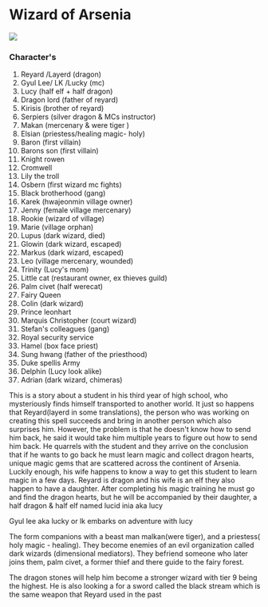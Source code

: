 # Wizard of Arsenia

![](https://manhwaz.com/app/manga/uploads/covers/38d956d641933089db86d5832e0673a2.jpg)


### Character's
 1. Reyard /Layerd (dragon)
 2. Gyul Lee/ LK /Lucky (mc)
 3. Lucy (half elf + half dragon)
 4. Dragon lord (father of reyard)
 5. Kirisis (brother of reyard)
 6. Serpiers (silver dragon & MCs instructor)
 7. Makan (mercenary & were tiger )
 8. Elsian (priestess/healing magic- holy)
 9. Baron (first villain)
 10. Barons son (first villain)
 11. Knight rowen
 12. Cromwell
 13. Lily the troll
 14. Osbern (first wizard mc fights)
 15. Black brotherhood (gang)
 16. Karek (hwajeonmin village owner)
 17. Jenny (female village mercenary)
 18. Rookie (wizard of village)
 19. Marie (village orphan)
 20. Lupus (dark wizard, died)
 21. Glowin (dark wizard, escaped)
 22. Markus (dark wizard, escaped)
 23. Leo (village mercenary, wounded)
 24. Trinity (Lucy's mom)
 25. Little cat (restaurant owner, ex thieves guild)
 26. Palm civet (half werecat) 
 27. Fairy Queen
 28. Colin (dark wizard)
 29. Prince leonhart
 30. Marquis Christopher (court wizard)
 31. Stefan's colleagues (gang)
 32. Royal security service
 33. Hamel (box face priest)
 34. Sung hwang (father of the priesthood)
 35. Duke spellis Army
 36. Delphin (Lucy look alike)
 37. Adrian (dark wizard, chimeras)

This is a story about a student in his third year of high school, who mysteriously finds himself transported to another world. It just so happens that Reyard(layerd in some translations), the person who was working on creating this spell succeeds and bring in another person which also surprises him. However, the problem is that he doesn't know how to send him back, he said it would take him multiple years to figure out how to send him back. He quarrels with the student and they arrive on the conclusion that if he wants to go back he must learn magic and collect dragon hearts, unique magic gems that are scattered across the continent of Arsenia. 
Luckily enough, his wife happens to know a way to get this student to learn magic in a few days. Reyard is dragon and his wife is an elf they also happen to have a daughter. After completing his magic training he must go and find the dragon hearts, but he will be accompanied by their daughter, a half dragon & half elf named lucid inia aka lucy

Gyul lee aka lucky or lk embarks on adventure with lucy

The form companions with a beast man malkan(were tiger), and a priestess( holy magic - healing).
They become enemies of an evil organization called dark wizards (dimensional mediators).
They befriend someone who later joins them, palm civet, a former thief and there guide to the fairy forest. 


The dragon stones will help him become a stronger wizard with tier 9 being the highest.
 He is also looking a for a sword called the black stream which is the same weapon that Reyard used in the past
 
 
<!-- Prince Kaizen Namwali -->
